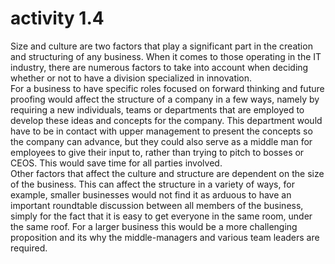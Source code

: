 # activity 1.4

Size and culture are two factors that play a significant part in the creation and structuring of any business. When it comes to those operating in the IT industry, there are numerous factors to take into account when deciding whether or not to have a division specialized in innovation.‌  
For a business to have specific roles focused on forward thinking and future proofing would affect the structure of a company in a few ways, namely by requiring a new individuals, teams or departments that are employed to develop these ideas and concepts for the company. This department would have to be in contact with upper management to present the concepts so the company can advance, but they could also serve as a middle man for employees to give their input to, rather than trying to pitch to bosses or CEOS.‌ This would save time for all parties involved.‌  
Other factors that affect the culture and structure are dependent on the size of the business. This can affect the structure in a variety of ways, for example, smaller businesses would not find it as arduous to have an important roundtable discussion between all members of the business, simply for the fact that it is easy to get everyone in the same room, under the same roof. For a larger business this would be a more challenging proposition and its why the middle-managers and various team leaders are required.

